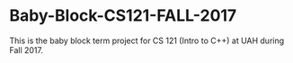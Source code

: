 # Baby-Block-CS121-FALL-2017
This is the baby block term project for CS 121 (Intro to C++) at UAH during Fall 2017.
